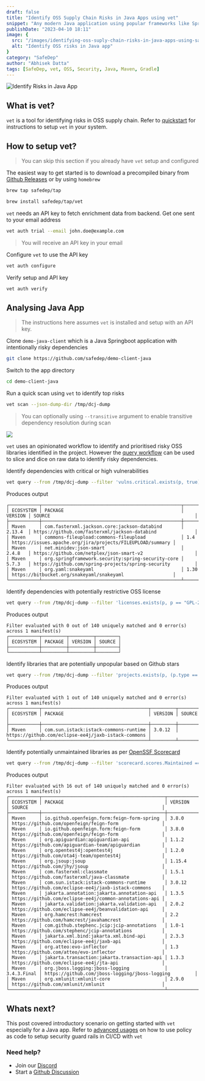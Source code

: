 ```yaml
---
draft: false
title: "Identify OSS Supply Chain Risks in Java Apps using vet"
snippet: "Any modern Java application using popular frameworks like Spring extensively depends on external libraries from the open sources. In this blog we learn to identify security risks in OSS dependencies in Java applications using vet"
publishDate: "2023-04-10 18:11"
image: {
  src: "/images/identifying-oss-suply-chain-risks-in-java-apps-using-safedep-vet.png",
  alt: "Identify OSS risks in Java app"
}
category: "SafeDep"
author: "Abhisek Datta"
tags: [SafeDep, vet, OSS, Security, Java, Maven, Gradle]
---
```


![Identify Risks in Java App](/images/identifying-oss-suply-chain-risks-in-java-apps-using-safedep-vet.png)

## What is vet?

`vet` is a tool for identifying risks in OSS supply chain. Refer to
[quickstart](https://docs.safedep.io/quick-start) for instructions to setup `vet` in your system.

## How to setup vet?

> You can skip this section if you already have `vet` setup and configured

The easiest way to get started is to download a precompiled binary from [Github
Releases](https://github.com/safedep/vet/releases) or by using `homebrew`

```bash
brew tap safedep/tap
```

```bash
brew install safedep/tap/vet
```

`vet` needs an API key to fetch enrichment data from backend. Get one sent to
your email address

```bash
vet auth trial --email john.doe@example.com
```

> You will receive an API key in your email

Configure `vet` to use the API key

```bash
vet auth configure
```

Verify setup and API key

```bash
vet auth verify
```

## Analysing Java App

> The instructions here assumes `vet` is installed and setup with an API key.

Clone `demo-java-client` which is a Java Springboot application with
intentionally risky dependencies

```bash
git clone https://github.com/safedep/demo-client-java
```

Switch to the app directory

```bash
cd demo-client-java
```

Run a quick scan using `vet` to identify top risks

```bash
vet scan --json-dump-dir /tmp/dcj-dump
```

> You can optionally using `--transitive` argument to enable transitive
> dependency resolution during scan

![](/images/vet-dcj-summary.png)

`vet` uses an opinionated workflow to identify and prioritised risky OSS
libraries identified in the project. However the [query workflow](https://docs.safedep.io/advanced/build-your-own-querie)
can be used to slice and dice on raw data to identify risky dependencies.

Identify dependencies with critical or high vulnerabilities

```bash
vet query --from /tmp/dcj-dump --filter 'vulns.critical.exists(p, true) || vulns.high.exists(p, true)'
```

Produces output

```text
┌───────────┬───────────────────────────────────────────────────┬─────────┬────────────────────────────────────────────────────────────┐
│ ECOSYSTEM │ PACKAGE                                           │ VERSION │ SOURCE                                                     │
├───────────┼───────────────────────────────────────────────────┼─────────┼────────────────────────────────────────────────────────────┤
│ Maven     │ com.fasterxml.jackson.core:jackson-databind       │ 2.13.4  │ https://github.com/fasterxml/jackson-databind              │
│ Maven     │ commons-fileupload:commons-fileupload             │ 1.4     │ https://issues.apache.org/jira/projects/FILEUPLOAD/summary │
│ Maven     │ net.minidev:json-smart                            │ 2.4.8   │ https://github.com/netplex/json-smart-v2                   │
│ Maven     │ org.springframework.security:spring-security-core │ 5.7.3   │ https://github.com/spring-projects/spring-security         │
│ Maven     │ org.yaml:snakeyaml                                │ 1.30    │ https://bitbucket.org/snakeyaml/snakeyaml                  │
└───────────┴───────────────────────────────────────────────────┴─────────┴────────────────────────────────────────────────────────────┘
```

Identify dependencies with potentially restrictive OSS license

```bash
vet query --from /tmp/dcj-dump --filter 'licenses.exists(p, p == "GPL-2.0")'
```

Produces output

```text
Filter evaluated with 0 out of 140 uniquely matched and 0 error(s) across 1 manifest(s)
┌───────────┬─────────┬─────────┬────────┐
│ ECOSYSTEM │ PACKAGE │ VERSION │ SOURCE │
├───────────┼─────────┼─────────┼────────┤
└───────────┴─────────┴─────────┴────────┘
```

Identify libraries that are potentially unpopular based on Github stars

```bash
vet query --from /tmp/dcj-dump --filter 'projects.exists(p, (p.type == "GITHUB") && (p.stars < 10))'
```

Produces output

```text
Filter evaluated with 1 out of 140 uniquely matched and 0 error(s) across 1 manifest(s)
┌───────────┬───────────────────────────────────────┬─────────┬─────────────────────────────────────────────────────┐
│ ECOSYSTEM │ PACKAGE                               │ VERSION │ SOURCE                                              │
├───────────┼───────────────────────────────────────┼─────────┼─────────────────────────────────────────────────────┤
│ Maven     │ com.sun.istack:istack-commons-runtime │ 3.0.12  │ https://github.com/eclipse-ee4j/jaxb-istack-commons │
└───────────┴───────────────────────────────────────┴─────────┴─────────────────────────────────────────────────────┘
```

Identify potentially unmaintained libraries as per [OpenSSF Scorecard](#)

```bash
vet query --from /tmp/dcj-dump --filter 'scorecard.scores.Maintained == 0'
```

Produces output

```text
Filter evaluated with 16 out of 140 uniquely matched and 0 error(s) across 1 manifest(s)
┌───────────┬─────────────────────────────────────────────┬─────────────┬────────────────────────────────────────────────────────┐
│ ECOSYSTEM │ PACKAGE                                     │ VERSION     │ SOURCE                                                 │
├───────────┼─────────────────────────────────────────────┼─────────────┼────────────────────────────────────────────────────────┤
│ Maven     │ io.github.openfeign.form:feign-form-spring  │ 3.8.0       │ https://github.com/openfeign/feign-form                │
│ Maven     │ io.github.openfeign.form:feign-form         │ 3.8.0       │ https://github.com/openfeign/feign-form                │
│ Maven     │ org.apiguardian:apiguardian-api             │ 1.1.2       │ https://github.com/apiguardian-team/apiguardian        │
│ Maven     │ org.opentest4j:opentest4j                   │ 1.2.0       │ https://github.com/ota4j-team/opentest4j               │
│ Maven     │ org.jsoup:jsoup                             │ 1.15.4      │ https://github.com/jhy/jsoup                           │
│ Maven     │ com.fasterxml:classmate                     │ 1.5.1       │ https://github.com/fasterxml/java-classmate            │
│ Maven     │ com.sun.istack:istack-commons-runtime       │ 3.0.12      │ https://github.com/eclipse-ee4j/jaxb-istack-commons    │
│ Maven     │ jakarta.annotation:jakarta.annotation-api   │ 1.3.5       │ https://github.com/eclipse-ee4j/common-annotations-api │
│ Maven     │ jakarta.validation:jakarta.validation-api   │ 2.0.2       │ https://github.com/eclipse-ee4j/beanvalidation-api     │
│ Maven     │ org.hamcrest:hamcrest                       │ 2.2         │ https://github.com/hamcrest/javahamcrest               │
│ Maven     │ com.github.stephenc.jcip:jcip-annotations   │ 1.0-1       │ https://github.com/stephenc/jcip-annotations           │
│ Maven     │ jakarta.xml.bind:jakarta.xml.bind-api       │ 2.3.3       │ https://github.com/eclipse-ee4j/jaxb-api               │
│ Maven     │ org.atteo:evo-inflector                     │ 1.3         │ https://github.com/atteo/evo-inflector                 │
│ Maven     │ jakarta.transaction:jakarta.transaction-api │ 1.3.3       │ https://github.com/eclipse-ee4j/jta-api                │
│ Maven     │ org.jboss.logging:jboss-logging             │ 3.4.3.Final │ https://github.com/jboss-logging/jboss-logging         │
│ Maven     │ org.xmlunit:xmlunit-core                    │ 2.9.0       │ https://github.com/xmlunit/xmlunit                     │
└───────────┴─────────────────────────────────────────────┴─────────────┴────────────────────────────────────────────────────────┘
```

## Whats next?

This post covered introductory scenario on getting started with `vet`
especially for a Java app. Refer to [advanced usages](https://docs.safedep.io/category/-advanced-usage) on how to use policy as code
to setup security guard rails in CI/CD with `vet`

### Need help?

* Join our [Discord](https://rebrand.ly/safedep-community)
* Start a [Github Discussion](https://github.com/safedep/vet/discussions)

